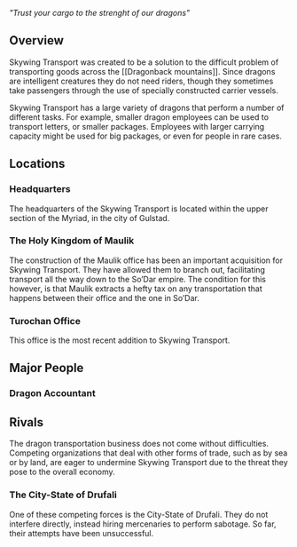 *"Trust your cargo to the strenght of our dragons"*
## Overview
Skywing Transport was created to be a solution to the difficult problem of transporting goods across the [[Dragonback mountains]]. Since dragons are intelligent creatures they do not need riders, though they sometimes take passengers through the use of specially constructed carrier vessels.

Skywing Transport has a large variety of dragons that perform a number of different tasks. For example, smaller dragon employees can be used to transport letters, or smaller packages. Employees with larger carrying capacity might be used for big packages, or even for people in rare cases.
## Locations
### Headquarters
The headquarters of the Skywing Transport is located within the upper section of the Myriad, in the city of Gulstad.
### The Holy Kingdom of Maulik
The construction of the Maulik office has been an important acquisition for Skywing Transport. They have allowed them to branch out, facilitating transport all the way down to the So’Dar empire. The condition for this however, is that Maulik extracts a hefty tax on any transportation that happens between their office and the one in So’Dar.
### Turochan Office
This office is the most recent addition to Skywing Transport.
## Major People
### Dragon Accountant
## Rivals
The dragon transportation business does not come without difficulties. Competing organizations that deal with other forms of trade, such as by sea or by land, are eager to undermine Skywing Transport due to the threat they pose to the overall economy.
### The City-State of Drufali
One of these competing forces is the City-State of Drufali. They do not interfere directly, instead hiring mercenaries to perform sabotage. So far, their attempts have been unsuccessful.